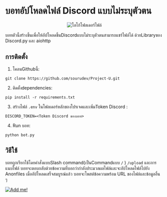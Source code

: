 
# บอทอัปโหลดไฟล์ Discord แบบไม่ระบุตัวตน

<p align="center">

<img src="https://0x0.st/H9Dx.png" alt="โลโก้โฟลเดอร์ไฟล์">

</p>

บอทตัวนี้สร้างขึ้นเพื่อให้อัปโหลดขึ้นDiscordแบบไม่ระบุตัวตนสามารถแชร์ไฟล์ได้ ด้วยLibraryของ Discord.py และ aiohttp

## การติดตั้ง

1. โคลนGithubนี้:

```
git clone https://github.com/sourudev/Project-U.git
```

2. ติดตั้งdependencies:

```
pip install -r requirements.txt
```

3. สร้างไฟล์ `.env` ในโฟลเดอร์หลักของโปรเจคและเพิ่มToken Discord :

```
DISCORD_TOKEN=<Token Discord ของบอท>
```

4. Run บอท:

```
python bot.py
```

## วิธีใช้

บอทถูกเรียกใช้โดยคำสั่งแบบSlash command(เป็นCommandแบบ `/` ) `/upload` และการแนบไฟล์
บอทจะตอบกลับด้วยข้อความที่บอกว่ากำลังประมวลผลไฟล์และจะอัปโหลดไฟล์ไปยัง Anonfiles  เมื่ออัปโหลดเสร็จสมบูรณ์แล้ว บอทจะโพสต์ข้อความพร้อม URL ของไฟล์และข้อมูลอื่น ๆ

[![Add me!](https://0x0.st/H9D3.png)](https://discord.com/oauth2/authorize?client_id=1145607131630940201&scope=bot+applications.commands&permissions=0)


